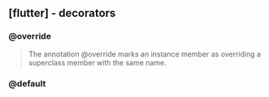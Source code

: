 ## [flutter] - decorators

### @override

> The annotation @override marks an instance member as overriding a superclass member with the same name.

### @default

